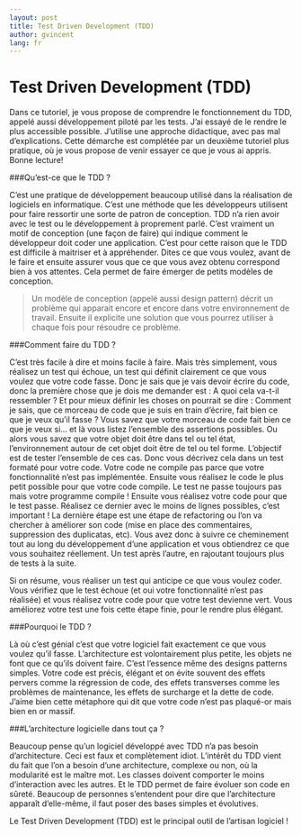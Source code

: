 ```yaml
---
layout: post
title: Test Driven Development (TDD)
author: gvincent
lang: fr
---
```

<h1>Test Driven Development (TDD)</h1>
Dans ce tutoriel, je vous propose de comprendre le fonctionnement du TDD, appelé aussi développement piloté par les tests. J’ai essayé de le rendre le plus accessible possible. J’utilise une approche didactique, avec pas mal d’explications. Cette démarche est complétée par un deuxième tutoriel plus pratique, où je vous propose de venir essayer ce que je vous ai appris. Bonne lecture!

###Qu’est-ce que le TDD ?

C’est une pratique de développement beaucoup utilisé dans la réalisation de logiciels en informatique. C’est une méthode que les développeurs utilisent pour faire ressortir une sorte de patron de conception. TDD n’a rien avoir avec le test ou le développement à proprement parlé. C’est vraiment un motif de conception (une façon de faire) qui indique comment le développeur doit coder une application. C’est pour cette raison que le TDD est difficile à maitriser et à appréhender.
Dites ce que vous voulez, avant de le faire et ensuite assurer vous que ce que vous avez obtenu correspond bien à vos attentes. Cela permet de faire émerger de petits modèles de conception.

<blockquote><p>Un modèle de conception (appelé aussi design pattern) décrit un problème qui apparait encore et encore dans votre environnement de travail. Ensuite il explicite une solution que vous pourrez utiliser à chaque fois pour résoudre ce problème.</p></blockquote>

###Comment faire du TDD ?

C’est très facile à dire et moins facile à faire. Mais très simplement, vous réalisez un test qui échoue, un test qui définit clairement ce que vous voulez que votre code fasse. Donc je sais que je vais devoir écrire du code, donc la première chose que je dois me demander est : A quoi cela va-t-il ressembler ? Et pour mieux définir les choses on pourrait se dire : Comment je sais, que ce morceau de code que je suis en train d’écrire, fait bien ce que je veux qu’il fasse ? Vous savez que votre morceau de code fait bien ce que je veux si… et là vous listez l’ensemble des assertions possibles. Ou alors vous savez que votre objet doit être dans tel ou tel état, l’environnement autour de cet objet doit être de tel ou tel forme. L’objectif est de tester l’ensemble de ces cas. Donc vous décrivez cela dans un test formaté pour votre code. Votre code ne compile pas parce que votre fonctionnalité n’est pas implémentée. Ensuite vous réalisez le code le plus petit possible pour que votre code compile. Le test ne passe toujours pas mais votre programme compile ! Ensuite vous réalisez votre code pour que le test passe. Réalisez ce dernier avec le moins de lignes possibles, c’est important ! La dernière étape est une étape de refactoring ou l’on va chercher à améliorer son code (mise en place des commentaires, suppression des duplicatas, etc). Vous avez donc à suivre ce cheminement tout au long du développement d’une application et vous obtiendrez ce que vous souhaitez réellement. Un test après l’autre, en rajoutant toujours plus de tests à la suite.

Si on résume, vous réaliser un test qui anticipe ce que vous voulez coder. Vous vérifiez que le test échoue (et oui votre fonctionnalité n’est pas réalisée) et vous réalisez votre code pour que votre test devienne vert. Vous améliorez votre test une fois cette étape finie, pour le rendre plus élégant.

###Pourquoi le TDD ?

Là où c’est génial c’est que votre logiciel fait exactement ce que vous voulez qu’il fasse. L’architecture est volontairement plus petite, les objets ne font que ce qu’ils doivent faire. C’est l’essence même des designs patterns simples. Votre code est précis, élégant et on évite souvent des effets pervers comme la régression de code, des effets transverses comme les problèmes de maintenance, les effets de surcharge et la dette de code. J’aime bien cette métaphore qui dit que votre code n’est pas plaqué-or mais bien en or massif.

###L’architecture logicielle dans tout ça ?

Beaucoup pense qu’un logiciel développé avec TDD n’a pas besoin d’architecture. Ceci est faux et complètement idiot. L’intérêt du TDD vient du fait que l’on a besoin d’une architecture, complexe ou non, où la modularité est le maître mot. Les classes doivent comporter le moins d’interaction avec les autres. Et le TDD permet de faire évoluer son code en sûreté. Beaucoup de personnes s’entendent pour dire que l’architecture apparaît d’elle-même, il faut poser des bases simples et évolutives.

Le Test Driven Development (TDD) est le principal outil de l’artisan logiciel ! 
